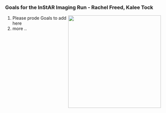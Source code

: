 ### Goals for the InStAR Imaging Run - Rachel Freed, Kalee Tock

<img src="ring.png" align="right" width=300px />

1. Please prode Goals to add here
1. more ..
